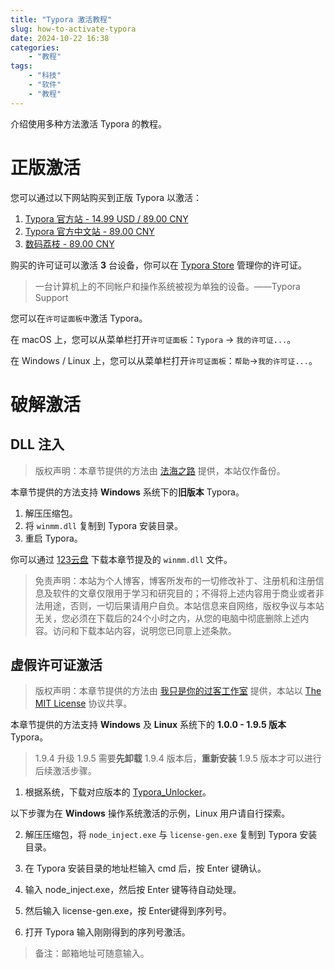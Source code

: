 ```yaml
---
title: "Typora 激活教程"
slug: how-to-activate-typora
date: 2024-10-22 16:38
categories:
    - "教程"
tags:
    - "科技"
    - "软件"
    - "教程"
---
```


介绍使用多种方法激活 Typora 的教程。

<!-- more -->

# 正版激活

您可以通过以下网站购买到正版 Typora 以激活：

1. [Typora 官方站 - 14.99 USD / 89.00 CNY](https://www.typora.io/)
2. [Typora 官方中文站 - 89.00 CNY](https://typoraio.cn/)
3. [数码荔枝 - 89.00 CNY](https://lizhi.shop/site/products/id/520)

购买的许可证可以激活 **3** 台设备，你可以在 [Typora Store](https://store.typora.io/my) 管理你的许可证。

> 一台计算机上的不同帐户和操作系统被视为单独的设备。——Typora Support

您可以在`许可证面板中`激活 Typora。

在 macOS 上，您可以从菜单栏打开`许可证面板`：`Typora` → `我的许可证...`。

在 Windows / Linux 上，您可以从菜单栏打开`许可证面板`：`帮助`→`我的许可证...`。

# 破解激活

## DLL 注入

> 版权声明：本章节提供的方法由 [法海之路](https://www.fahai.org/) 提供，本站仅作备份。

本章节提供的方法支持 **Windows** 系统下的**旧版本** Typora。

1. 解压压缩包。
2. 将 `winmm.dll` 复制到 Typora 安装目录。
3. 重启 Typora。

你可以通过 [123云盘](https://www.123684.com/s/gAamjv-jOfq3) 下载本章节提及的 `winmm.dll` 文件。

> 免责声明：本站为个人博客，博客所发布的一切修改补丁、注册机和注册信息及软件的文章仅限用于学习和研究目的；不得将上述内容用于商业或者非法用途，否则，一切后果请用户自负。本站信息来自网络，版权争议与本站无关，您必须在下载后的24个小时之内，从您的电脑中彻底删除上述内容。访问和下载本站内容，说明您已同意上述条款。

## 虚假许可证激活

> 版权声明：本章节提供的方法由 [我只是你的过客工作室](https://github.com/743859910) 提供，本站以 [The MIT License](https://opensource.org/license/MIT) 协议共享。

本章节提供的方法支持 **Windows** 及 **Linux** 系统下的 **1.0.0 - 1.9.5 版本** Typora。

> 1.9.4 升级 1.9.5 需要**先卸载** 1.9.4 版本后，**重新安装** 1.9.5 版本才可以进行后续激活步骤。

1. 根据系统，下载对应版本的 [Typora_Unlocker](https://github.com/743859910/Typora_Unlocker/releases/tag/Typora_Unlocker)。

以下步骤为在 **Windows** 操作系统激活的示例，Linux 用户请自行探索。

2. 解压压缩包，将 `node_inject.exe` 与 `license-gen.exe` 复制到 Typora 安装目录。

3. 在 Typora 安装目录的地址栏输入 cmd 后，按 Enter 键确认。
4. 输入 node_inject.exe，然后按 Enter 键等待自动处理。
5. 然后输入 license-gen.exe，按 Enter键得到序列号。
6. 打开 Typora 输入刚刚得到的序列号激活。

> 备注：邮箱地址可随意输入。